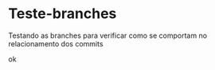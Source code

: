 # Teste-branches
Testando as branches para verificar como se comportam no relacionamento dos commits

ok 
